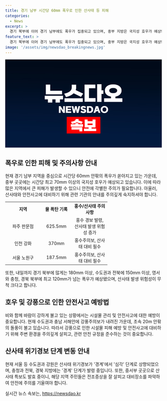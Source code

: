 ```yaml
---
title: 경기 남부 시간당 60mm 폭우로 인한 산사태 등 피해
categories:
  - News
excerpt: >
  경기 북부에 이어 경기 남부에도 폭우가 집중되고 있으며, 중부 지방은 국지성 호우가 예상돼 각별한 주의가 필요하다. 현재 경기 남부를 중심으로 시간당 60mm 안팎의 폭우가 쏟아지고 있고, 중부 곳곳에는 시간당 최고 70mm 이상의 국지성 호우가 예상된다. 레이더 화면을 통해 보라색과 붉은색의 폭우 구름이 경기 남부 지역에 위치하고 있으며, 경기 남부 및 중부를 중심으로 호우주의보가 내려졌다. 또한, 산사태 발생 위험성이 높아 산사태 위기경보가 상향 조정됐으며, 강풍으로 인해 강풍주의보도 내려졌다. 현재 상황에서 각별한 주의가 요구된다.
feature_text: >
  경기 북부에 이어 경기 남부에도 폭우가 집중되고 있으며, 중부 지방은 국지성 호우가 예상돼 각별한 주의가 필요하다. 현재 경기 남부를 중심으로 시간당 60mm 안팎의 폭우가 쏟아지고 있고, 중부 곳곳에는 시간당 최고 70mm 이상의 국지성 호우가 예상된다. 레이더 화면을 통해 보라색과 붉은색의 폭우 구름이 경기 남부 지역에 위치하고 있으며, 경기 남부 및 중부를 중심으로 호우주의보가 내려졌다. 또한, 산사태 발생 위험성이 높아 산사태 위기경보가 상향 조정됐으며, 강풍으로 인해 강풍주의보도 내려졌다. 현재 상황에서 각별한 주의가 요구된다.
image: '/assets/img/newsdao_breakingnews.jpg'
---
```


<p><img src="/assets/img/newsdao_breakingnews.jpg" alt="firstkoreanews 속보" /></p>

<h2 data-ke-size="size26">폭우로 인한 피해 및 주의사항 안내</h2>

<p data-ke-size="size16">현재 경기 남부 지역을 중심으로 시간당 60mm 안팎의 폭우가 쏟아지고 있는 가운데, 중부 곳곳에는 시간당 최고 70mm 이상의 국지성 호우가 예상되고 있습니다. 이에 따라 많은 지역에서 큰 피해가 발생할 수 있으니 안전에 각별한 주의가 필요합니다. 아울러, 산사태와 안전사고에 대비하기 위해 관련 기관의 안내를 주의깊게 숙지하셔야 합니다.</p>

<table>
  <colgroup>
    <col width="115" style="width: 86pt;" />
    <col width="100" style="width: 75pt;" />
    <col width="115" style="width: 86pt;" />
  </colgroup>
  <tbody>
    <tr>
      <td style="text-align: center; height: 17px;"><b>지역</b></td>
      <td style="text-align: center; height: 17px;"><b>물 폭탄 기록</b></td>
      <td style="text-align: center; height: 17px;"><b>홍수/산사태 주의사항</b></td>
    </tr>
    <tr>
      <td style="text-align: center; height: 17px;">파주 판문점</td>
      <td style="text-align: center; height: 17px;">625.5mm</td>
      <td style="text-align: center; height: 17px;">홍수 경보 발령, 산사태 발생 위험성 증가</td>
    </tr>
    <tr>
      <td style="text-align: center; height: 17px;">인천 강화</td>
      <td style="text-align: center; height: 17px;">370mm</td>
      <td style="text-align: center; height: 17px;">홍수주의보, 산사태 대비 필수</td>
    </tr>
    <tr>
      <td style="text-align: center; height: 17px;">서울 노원구</td>
      <td style="text-align: center; height: 17px;">187.5mm</td>
      <td style="text-align: center; height: 17px;">홍수주의보, 산사태 대비 필수</td>
    </tr>
  </tbody>
</table>

<p data-ke-size="size16">또한, 내일까지 경기 북부에 많게는 180mm 이상, 수도권과 전북에 150mm 이상, 영서와 충청, 경북 북부에 최고 120mm가 넘는 폭우가 예상됐으며, 산사태 발생 위험성이 무척 크다고 합니다.</p>

<h2 data-ke-size="size26">호우 및 강풍으로 인한 안전사고 예방법</h2>

<p data-ke-size="size16">비와 함께 바람이 강하게 불고 있는 상황에서는 시설물 관리 및 안전사고에 대한 예방이 중요합니다. 현재 수도권과 충남 서해안에 강풍주의보가 내려진 가운데, 초속 20m 안팎의 돌풍이 불고 있습니다. 따라서 강풍으로 인한 시설물 피해 예방 및 안전사고에 대비하기 위해 주변 환경을 주의깊게 살피고, 관련 안전 규정을 준수하는 것이 중요합니다.</p>

<h2 data-ke-size="size26">산사태 위기경보 단계 변동 안내</h2>

<p data-ke-size="size16">현재 서울 등 수도권과 강원은 산사태 위기경보가 '경계'에서 '심각' 단계로 상향되었으며, 충청과 전북, 경북 지방에는 '경계' 단계가 발령 중입니다. 또한, 중서부 곳곳으로 산사태 특보도 발효 중이니, 해당 지역 주민들은 전조증상을 잘 살피고 대비장소를 파악하여 안전에 주의를 기울여야 합니다.</p>
실시간 뉴스 속보는, <a href="https://newsdao.kr" rel="dofollow">https://newsdao.kr</a>



